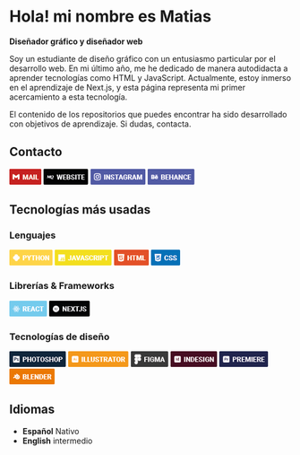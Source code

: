 # Hola! mi nombre es Matias

**Diseñador gráfico y diseñador web**

Soy un estudiante de diseño gráfico con un entusiasmo particular por el desarrollo web. En mi último año, me he dedicado de manera autodidacta a aprender tecnologías como HTML y JavaScript. Actualmente, estoy inmerso en el aprendizaje de Next.js, y esta página representa mi primer acercamiento a esta tecnología.

El contenido de los repositorios que puedes encontrar ha sido desarrollado con objetivos de aprendizaje. Si dudas, contacta.

## Contacto

[![Email](/public/images/readme-image/Mail.png)](mailto:mquilodranh@gmail.com)
[![Website](/public/images/readme-image/Website.png)](https://infinn.github.io/)
[![Instagram](/public/images/readme-image/Instagram.png)](https://www.instagram.com/antisocial_infinn/)
[![Behance](/public/images/readme-image/Behance.png)](https://www.behance.net/matiasquilodran2)

## Tecnologías más usadas

### Lenguajes

![Python](/public/images/readme-image/python.png)
![Javascript](/public/images/readme-image/javascript.png)
![Html](/public/images/readme-image/html.png)
![css](/public/images/readme-image/css.png)

### Librerías & Frameworks

![React](/public/images/readme-image/react.png)
![NextJs](/public/images/readme-image/nextjs.png)

### Tecnologías de diseño

![Photoshop](/public/images/readme-image/photoshop.png)
![Illustrator](/public/images/readme-image/illustratori.png)
![Figma](/public/images/readme-image/figma.png)
![indesign](/public/images/readme-image/indesing.png)
![Premiere](/public/images/readme-image/premiere.png)
![Blender](/public/images/readme-image/blender.png)

## Idiomas

- **Español** Nativo
- **English** intermedio